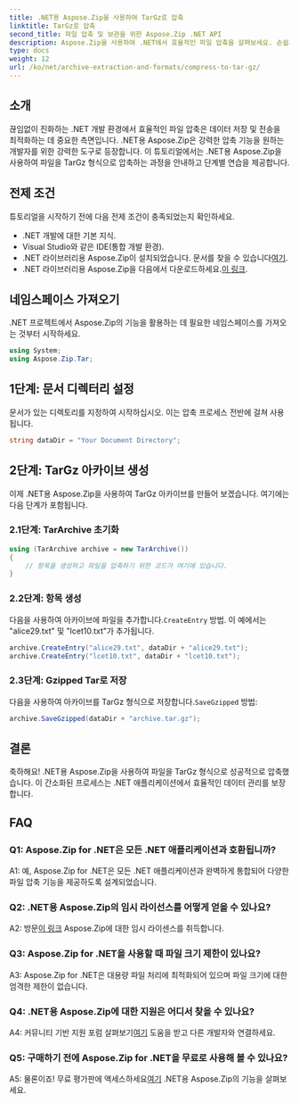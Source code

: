 ```yaml
---
title: .NET용 Aspose.Zip을 사용하여 TarGz로 압축
linktitle: TarGz로 압축
second_title: 파일 압축 및 보관을 위한 Aspose.Zip .NET API
description: Aspose.Zip을 사용하여 .NET에서 효율적인 파일 압축을 살펴보세요. 손쉽게 TarGz로 압축하세요.
type: docs
weight: 12
url: /ko/net/archive-extraction-and-formats/compress-to-tar-gz/
---
```

## 소개

끊임없이 진화하는 .NET 개발 환경에서 효율적인 파일 압축은 데이터 저장 및 전송을 최적화하는 데 중요한 측면입니다. .NET용 Aspose.Zip은 강력한 압축 기능을 원하는 개발자를 위한 강력한 도구로 등장합니다. 이 튜토리얼에서는 .NET용 Aspose.Zip을 사용하여 파일을 TarGz 형식으로 압축하는 과정을 안내하고 단계별 연습을 제공합니다.

## 전제 조건

튜토리얼을 시작하기 전에 다음 전제 조건이 충족되었는지 확인하세요.

- .NET 개발에 대한 기본 지식.
- Visual Studio와 같은 IDE(통합 개발 환경).
-  .NET 라이브러리용 Aspose.Zip이 설치되었습니다. 문서를 찾을 수 있습니다[여기](https://reference.aspose.com/zip/net/).
-  .NET 라이브러리용 Aspose.Zip을 다음에서 다운로드하세요.[이 링크](https://releases.aspose.com/zip/net/).

## 네임스페이스 가져오기

.NET 프로젝트에서 Aspose.Zip의 기능을 활용하는 데 필요한 네임스페이스를 가져오는 것부터 시작하세요.

```csharp
using System;
using Aspose.Zip.Tar;
```

## 1단계: 문서 디렉터리 설정

문서가 있는 디렉토리를 지정하여 시작하십시오. 이는 압축 프로세스 전반에 걸쳐 사용됩니다.

```csharp
string dataDir = "Your Document Directory";
```

## 2단계: TarGz 아카이브 생성

이제 .NET용 Aspose.Zip을 사용하여 TarGz 아카이브를 만들어 보겠습니다. 여기에는 다음 단계가 포함됩니다.

### 2.1단계: TarArchive 초기화

```csharp
using (TarArchive archive = new TarArchive())
{
    // 항목을 생성하고 파일을 압축하기 위한 코드가 여기에 있습니다.
}
```

### 2.2단계: 항목 생성

 다음을 사용하여 아카이브에 파일을 추가합니다.`CreateEntry` 방법. 이 예에서는 "alice29.txt" 및 "lcet10.txt"가 추가됩니다.

```csharp
archive.CreateEntry("alice29.txt", dataDir + "alice29.txt");
archive.CreateEntry("lcet10.txt", dataDir + "lcet10.txt");
```

### 2.3단계: Gzipped Tar로 저장

 다음을 사용하여 아카이브를 TarGz 형식으로 저장합니다.`SaveGzipped` 방법:

```csharp
archive.SaveGzipped(dataDir + "archive.tar.gz");
```

## 결론

축하해요! .NET용 Aspose.Zip을 사용하여 파일을 TarGz 형식으로 성공적으로 압축했습니다. 이 간소화된 프로세스는 .NET 애플리케이션에서 효율적인 데이터 관리를 보장합니다.

## FAQ

### Q1: Aspose.Zip for .NET은 모든 .NET 애플리케이션과 호환됩니까?
A1: 예, Aspose.Zip for .NET은 모든 .NET 애플리케이션과 완벽하게 통합되어 다양한 파일 압축 기능을 제공하도록 설계되었습니다.

### Q2: .NET용 Aspose.Zip의 임시 라이선스를 어떻게 얻을 수 있나요?

 A2: 방문[이 링크](https://purchase.aspose.com/temporary-license/) Aspose.Zip에 대한 임시 라이센스를 취득합니다.

### Q3: Aspose.Zip for .NET을 사용할 때 파일 크기 제한이 있나요?

A3: Aspose.Zip for .NET은 대용량 파일 처리에 최적화되어 있으며 파일 크기에 대한 엄격한 제한이 없습니다.

### Q4: .NET용 Aspose.Zip에 대한 지원은 어디서 찾을 수 있나요?

 A4: 커뮤니티 기반 지원 포럼 살펴보기[여기](https://forum.aspose.com/c/zip/37) 도움을 받고 다른 개발자와 연결하세요.

### Q5: 구매하기 전에 Aspose.Zip for .NET을 무료로 사용해 볼 수 있나요?

 A5: 물론이죠! 무료 평가판에 액세스하세요[여기](https://releases.aspose.com/zip/net) .NET용 Aspose.Zip의 기능을 살펴보세요.